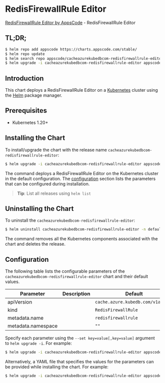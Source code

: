 # RedisFirewallRule Editor

[RedisFirewallRule Editor by AppsCode](https://appscode.com) - RedisFirewallRule Editor

## TL;DR;

```bash
$ helm repo add appscode https://charts.appscode.com/stable/
$ helm repo update
$ helm search repo appscode/cacheazurekubedbcom-redisfirewallrule-editor --version=v0.15.0
$ helm upgrade -i cacheazurekubedbcom-redisfirewallrule-editor appscode/cacheazurekubedbcom-redisfirewallrule-editor -n default --create-namespace --version=v0.15.0
```

## Introduction

This chart deploys a RedisFirewallRule Editor on a [Kubernetes](http://kubernetes.io) cluster using the [Helm](https://helm.sh) package manager.

## Prerequisites

- Kubernetes 1.20+

## Installing the Chart

To install/upgrade the chart with the release name `cacheazurekubedbcom-redisfirewallrule-editor`:

```bash
$ helm upgrade -i cacheazurekubedbcom-redisfirewallrule-editor appscode/cacheazurekubedbcom-redisfirewallrule-editor -n default --create-namespace --version=v0.15.0
```

The command deploys a RedisFirewallRule Editor on the Kubernetes cluster in the default configuration. The [configuration](#configuration) section lists the parameters that can be configured during installation.

> **Tip**: List all releases using `helm list`

## Uninstalling the Chart

To uninstall the `cacheazurekubedbcom-redisfirewallrule-editor`:

```bash
$ helm uninstall cacheazurekubedbcom-redisfirewallrule-editor -n default
```

The command removes all the Kubernetes components associated with the chart and deletes the release.

## Configuration

The following table lists the configurable parameters of the `cacheazurekubedbcom-redisfirewallrule-editor` chart and their default values.

|     Parameter      | Description |                   Default                    |
|--------------------|-------------|----------------------------------------------|
| apiVersion         |             | <code>cache.azure.kubedb.com/v1alpha1</code> |
| kind               |             | <code>RedisFirewallRule</code>               |
| metadata.name      |             | <code>redisfirewallrule</code>               |
| metadata.namespace |             | <code>""</code>                              |


Specify each parameter using the `--set key=value[,key=value]` argument to `helm upgrade -i`. For example:

```bash
$ helm upgrade -i cacheazurekubedbcom-redisfirewallrule-editor appscode/cacheazurekubedbcom-redisfirewallrule-editor -n default --create-namespace --version=v0.15.0 --set apiVersion=cache.azure.kubedb.com/v1alpha1
```

Alternatively, a YAML file that specifies the values for the parameters can be provided while
installing the chart. For example:

```bash
$ helm upgrade -i cacheazurekubedbcom-redisfirewallrule-editor appscode/cacheazurekubedbcom-redisfirewallrule-editor -n default --create-namespace --version=v0.15.0 --values values.yaml
```
